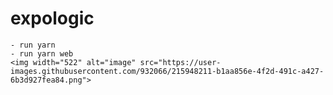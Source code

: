 # expologic

    - run yarn
    - run yarn web
    <img width="522" alt="image" src="https://user-images.githubusercontent.com/932066/215948211-b1aa856e-4f2d-491c-a427-6b3d927fea84.png">
